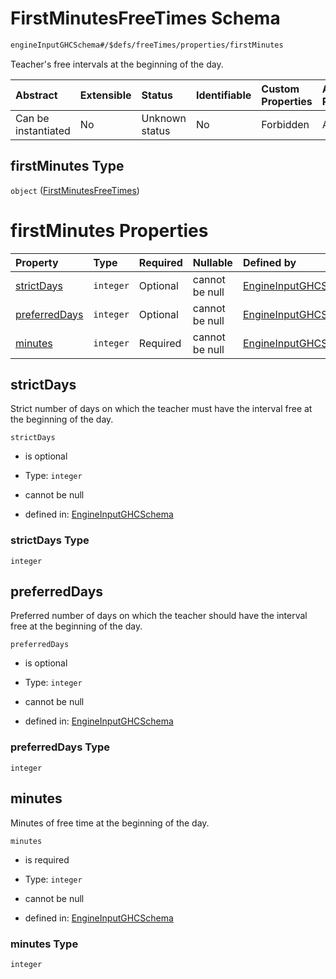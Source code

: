 # FirstMinutesFreeTimes Schema

```txt
engineInputGHCSchema#/$defs/freeTimes/properties/firstMinutes
```

Teacher's free intervals at the beginning of the day.

| Abstract            | Extensible | Status         | Identifiable | Custom Properties | Additional Properties | Access Restrictions | Defined In                                                        |
| :------------------ | :--------- | :------------- | :----------- | :---------------- | :-------------------- | :------------------ | :---------------------------------------------------------------- |
| Can be instantiated | No         | Unknown status | No           | Forbidden         | Allowed               | none                | [ghc.schema.json*](../out/ghc.schema.json "open original schema") |

## firstMinutes Type

`object` ([FirstMinutesFreeTimes](ghc-defs-freetimes-properties-firstminutesfreetimes.md))

# firstMinutes Properties

| Property                        | Type      | Required | Nullable       | Defined by                                                                                                                                                                                       |
| :------------------------------ | :-------- | :------- | :------------- | :----------------------------------------------------------------------------------------------------------------------------------------------------------------------------------------------- |
| [strictDays](#strictdays)       | `integer` | Optional | cannot be null | [EngineInputGHCSchema](ghc-defs-freetimes-properties-firstminutesfreetimes-properties-strictdays.md "engineInputGHCSchema#/$defs/freeTimes/properties/firstMinutes/properties/strictDays")       |
| [preferredDays](#preferreddays) | `integer` | Optional | cannot be null | [EngineInputGHCSchema](ghc-defs-freetimes-properties-firstminutesfreetimes-properties-preferreddays.md "engineInputGHCSchema#/$defs/freeTimes/properties/firstMinutes/properties/preferredDays") |
| [minutes](#minutes)             | `integer` | Required | cannot be null | [EngineInputGHCSchema](ghc-defs-freetimes-properties-firstminutesfreetimes-properties-minutes.md "engineInputGHCSchema#/$defs/freeTimes/properties/firstMinutes/properties/minutes")             |

## strictDays

Strict number of days on which the teacher must have the interval free at the beginning of the day.

`strictDays`

*   is optional

*   Type: `integer`

*   cannot be null

*   defined in: [EngineInputGHCSchema](ghc-defs-freetimes-properties-firstminutesfreetimes-properties-strictdays.md "engineInputGHCSchema#/$defs/freeTimes/properties/firstMinutes/properties/strictDays")

### strictDays Type

`integer`

## preferredDays

Preferred number of days on which the teacher should have the interval free at the beginning of the day.

`preferredDays`

*   is optional

*   Type: `integer`

*   cannot be null

*   defined in: [EngineInputGHCSchema](ghc-defs-freetimes-properties-firstminutesfreetimes-properties-preferreddays.md "engineInputGHCSchema#/$defs/freeTimes/properties/firstMinutes/properties/preferredDays")

### preferredDays Type

`integer`

## minutes

Minutes of free time at the beginning of the day.

`minutes`

*   is required

*   Type: `integer`

*   cannot be null

*   defined in: [EngineInputGHCSchema](ghc-defs-freetimes-properties-firstminutesfreetimes-properties-minutes.md "engineInputGHCSchema#/$defs/freeTimes/properties/firstMinutes/properties/minutes")

### minutes Type

`integer`
